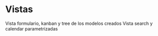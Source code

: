 # Vistas 
Vista formulario, kanban y tree de los modelos creados
Vista search y calendar parametrizadas